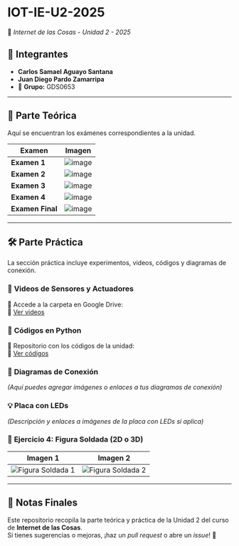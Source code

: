 # IOT-IE-U2-2025
📡 *Internet de las Cosas - Unidad 2 - 2025*

## 👥 **Integrantes**
- **Carlos Samael Aguayo Santana**
- **Juan Diego Pardo Zamarripa**  
- 📌 **Grupo:** GDS0653  

---

## 📖 **Parte Teórica**
Aquí se encuentran los exámenes correspondientes a la unidad.

| Examen        | Imagen |
|--------------|--------|
| **Examen 1** | ![image](https://github.com/user-attachments/assets/110c216e-3df0-4cdd-af66-f9fedd565d8c)|
| **Examen 2** |![image](https://github.com/user-attachments/assets/cc76b7cf-65d9-412f-8d24-276fc8633d1a)|
| **Examen 3** |![image](https://github.com/user-attachments/assets/6c494911-ef6e-4f39-95e0-bc05e7215010)|
| **Examen 4** |![image](https://github.com/user-attachments/assets/6202c94f-a154-4cd9-950e-fdb6692bbd1a)|
| **Examen Final** | ![image](https://github.com/user-attachments/assets/07ec01aa-da91-47ca-a56c-05285e9f9750)|

---

## 🛠 **Parte Práctica**
La sección práctica incluye experimentos, videos, códigos y diagramas de conexión.

### 🎥 **Videos de Sensores y Actuadores**
📁 Accede a la carpeta en Google Drive:  
🔗 [Ver videos]([https://drive.google.com/drive/folders/1Eynf96u0-kDtPVw4BOkZbLFXp8yro4is?usp=sharing](https://drive.google.com/drive/folders/1-02IDYvgLqEjlUYHk_buSFurJojuIV7W?usp=sharing))

### 🐍 **Códigos en Python**
📂 Repositorio con los códigos de la unidad:  
🔗 [Ver códigos](codigos)

### 🔌 **Diagramas de Conexión**
_(Aquí puedes agregar imágenes o enlaces a tus diagramas de conexión)_

### 💡 **Placa con LEDs**
_(Descripción y enlaces a imágenes de la placa con LEDs si aplica)_

### 🔩 **Ejercicio 4: Figura Soldada (2D o 3D)**
| Imagen 1 | Imagen 2 |
|----------|----------|
| ![Figura Soldada 1](https://github.com/user-attachments/assets/875e0c1e-489d-4e3a-a13b-d421d507f686) | ![Figura Soldada 2](https://github.com/user-attachments/assets/d19699e0-1878-43e5-b5d9-4a46cb1b6d07) |

---

## 📌 **Notas Finales**
Este repositorio recopila la parte teórica y práctica de la Unidad 2 del curso de **Internet de las Cosas**.  
Si tienes sugerencias o mejoras, ¡haz un *pull request* o abre un *issue*! 🚀
